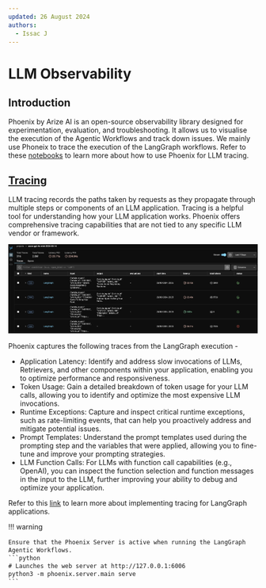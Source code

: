 ```yaml
---
updated: 26 August 2024
authors:
  - Issac J
---
```


# LLM Observability

## Introduction

Phoenix by Arize AI is an open-source observability library designed for experimentation, evaluation, and troubleshooting. It allows us to visualise the execution of the Agentic Workflows and track down issues.
We mainly use Phoneix to trace the execution of the LangGraph workflows. Refer to these [notebooks](https://docs.arize.com/phoenix/notebooks) to learn more about how to use Phoenix for LLM tracing.

## [Tracing](https://docs.arize.com/phoenix/tracing/llm-traces)

LLM tracing records the paths taken by requests as they propagate through multiple steps or components of an LLM application. Tracing is a helpful tool for understanding how your LLM application works. Phoenix offers comprehensive tracing capabilities that are not tied to any specific LLM vendor or framework.

![Tracing Overview](./images/phoenix_trace.png)

Phoenix captures the following traces from the LangGraph execution -

- Application Latency: Identify and address slow invocations of LLMs, Retrievers, and other components within your application, enabling you to optimize performance and responsiveness.
- Token Usage: Gain a detailed breakdown of token usage for your LLM calls, allowing you to identify and optimize the most expensive LLM invocations.
- Runtime Exceptions: Capture and inspect critical runtime exceptions, such as rate-limiting events, that can help you proactively address and mitigate potential issues.
- Prompt Templates: Understand the prompt templates used during the prompting step and the variables that were applied, allowing you to fine-tune and improve your prompting strategies.
- LLM Function Calls: For LLMs with function call capabilities (e.g., OpenAI), you can inspect the function selection and function messages in the input to the LLM, further improving your ability to debug and optimize your application.

Refer to this [link](https://docs.arize.com/phoenix/tracing/integrations-tracing/langchain) to learn more about implementing tracing for LangGraph applications.

!!! warning

    Ensure that the Phoenix Server is active when running the LangGraph Agentic Workflows.
    ```python
    # Launches the web server at http://127.0.0.1:6006
    python3 -m phoenix.server.main serve
    ```
